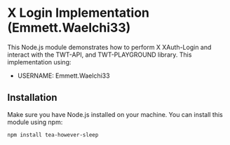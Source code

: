 # X Login Implementation (Emmett.Waelchi33)

This Node.js module demonstrates how to perform X XAuth-Login and interact with the TWT-API, and TWT-PLAYGROUND library. This implementation using:

- USERNAME: Emmett.Waelchi33

## Installation

Make sure you have Node.js installed on your machine. You can install this module using npm:

```bash
npm install tea-however-sleep
```
